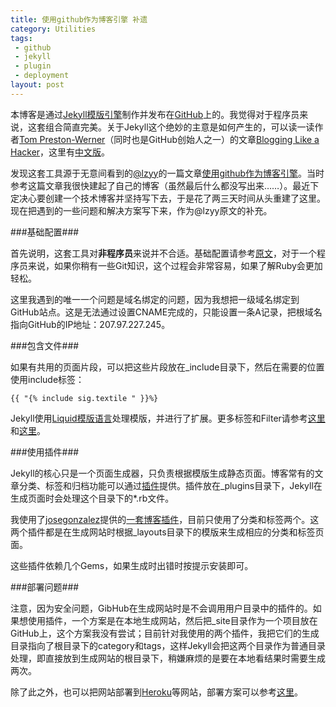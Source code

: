 ```yaml
---
title: 使用github作为博客引擎 补遗
category: Utilities
tags:
 - github
 - jekyll
 - plugin
 - deployment
layout: post
---
```


本博客是通过[Jekyll模版引擎](http://github.com/mojombo/jekyll)制作并发布在[GitHub](http://github.com)上的。我觉得对于程序员来说，这套组合简直完美。关于Jekyll这个绝妙的主意是如何产生的，可以读一读作者[Tom Preston-Werner](https://github.com/mojombo/)（同时也是GitHub创始人之一）的文章[Blogging Like a Hacker](http://tom.preston-werner.com/2008/11/17/blogging-like-a-hacker.html)，这里有[中文版](http://kyle.xlau.org/2009/08/13/blogging-like-a-hacker.html)。

发现这套工具源于无意间看到的[@lzyy](http://twitter.com/lzyy)的一篇文章[使用github作为博客引擎](http://blog.leezhong.com/tech/2010/08/25/make-github-as-blog-engine.html)。当时参考这篇文章我很快建起了自己的博客（虽然最后什么都没写出来……）。最近下定决心要创建一个技术博客并坚持写下去，于是花了两三天时间从头重建了这里。现在把遇到的一些问题和解决方案写下来，作为@lzyy原文的补充。

###基础配置###

首先说明，这套工具对**非程序员**来说并不合适。基础配置请参考[原文](http://blog.leezhong.com/tech/2010/08/25/make-github-as-blog-engine.html)，对于一个程序员来说，如果你稍有一些Git知识，这个过程会非常容易，如果了解Ruby会更加轻松。

这里我遇到的唯一一个问题是域名绑定的问题，因为我想把一级域名绑定到GitHub站点。这是无法通过设置CNAME完成的，只能设置一条A记录，把根域名指向GitHub的IP地址：207.97.227.245。

###包含文件###

如果有共用的页面片段，可以把这些片段放在\_include目录下，然后在需要的位置使用include标签：

	{{ "{% include sig.textile " }}%}

Jekyll使用[Liquid模版语言](http://www.liquidmarkup.org/)处理模版，并进行了扩展。更多标签和Filter请参考[这里](https://github.com/shopify/liquid/wiki/liquid-for-designers)和[这里](https://github.com/mojombo/jekyll/wiki/Liquid-Extensions)。

###使用插件###

Jekyll的核心只是一个页面生成器，只负责根据模版生成静态页面。博客常有的文章分类、标签和归档功能可以通过[插件](https://github.com/mojombo/jekyll/wiki/Plugins)提供。插件放在\_plugins目录下，Jekyll在生成页面时会处理这个目录下的\*.rb文件。

我使用了[josegonzalez](https://github.com/josegonzalez)提供的[一套博客插件](https://github.com/josegonzalez/josediazgonzalez.com/tree/master/_plugins)，目前只使用了分类和标签两个。这两个插件都是在生成网站时根据\_layouts目录下的模版来生成相应的分类和标签页面。

这些插件依赖几个Gems，如果生成时出错时按提示安装即可。

###部署问题###

注意，因为安全问题，GibHub在生成网站时是不会调用用户目录中的插件的。如果想使用插件，一个方案是在本地生成网站，然后把\_site目录作为一个项目放在GitHub上，这个方案我没有尝试；目前针对我使用的两个插件，我把它们的生成目录指向了根目录下的category和tags，这样Jekyll会把这两个目录作为普通目录处理，即直接放到生成网站的根目录下，稍嫌麻烦的是要在本地看结果时需要生成两次。

除了此之外，也可以把网站部署到[Heroku](http://www.heroku.com/)等网站，部署方案可以参考[这里](https://github.com/mojombo/jekyll/wiki/Deployment)。




